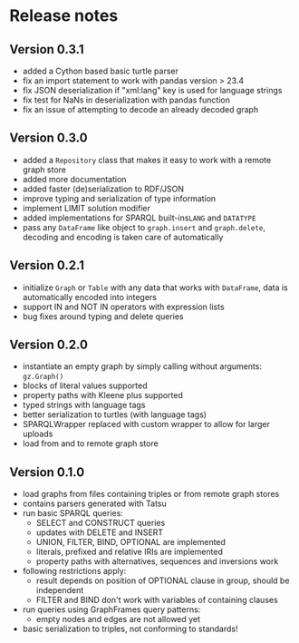 # Release notes

## Version 0.3.1

- added a Cython based basic turtle parser
- fix an import statement to work with pandas version > 23.4
- fix JSON deserialization if "xml:lang" key is used for language strings
- fix test for NaNs in deserialization with pandas function
- fix an issue of attempting to decode an already decoded graph

## Version 0.3.0

- added a `Repository` class that makes it easy to work with a remote graph store
- added more documentation
- added faster (de)serialization to RDF/JSON
- improve typing and serialization of type information
- implement LIMIT solution modifier
- added implementations for SPARQL built-ins`LANG` and `DATATYPE`
- pass any `DataFrame` like object to `graph.insert` and `graph.delete`, decoding and encoding is taken care of automatically

## Version 0.2.1

- initialize `Graph` or `Table` with any data that works with `DataFrame`, data is automatically encoded into integers
- support IN and NOT IN operators with expression lists
- bug fixes around typing and delete queries

## Version 0.2.0

- instantiate an empty graph by simply calling without arguments: `gz.Graph()`
- blocks of literal values supported
- property paths with Kleene plus supported
- typed strings with language tags
- better serialization to turtles (with language tags)
- SPARQLWrapper replaced with custom wrapper to allow for larger uploads
- load from and to remote graph store

## Version 0.1.0

- load graphs from files containing triples or from remote graph stores
- contains parsers generated with Tatsu
- run basic SPARQL queries:
  - SELECT and CONSTRUCT queries
  - updates with DELETE and INSERT
  - UNION, FILTER, BIND, OPTIONAL are implemented
  - literals, prefixed and relative IRIs are implemented
  - property paths with alternatives, sequences and inversions work
- following restrictions apply:
  - result depends on position of OPTIONAL clause in group, should be independent
  - FILTER and BIND don't work with variables of containing clauses
- run queries using GraphFrames query patterns:
  - empty nodes and edges are not allowed yet
- basic serialization to triples, not conforming to standards!

